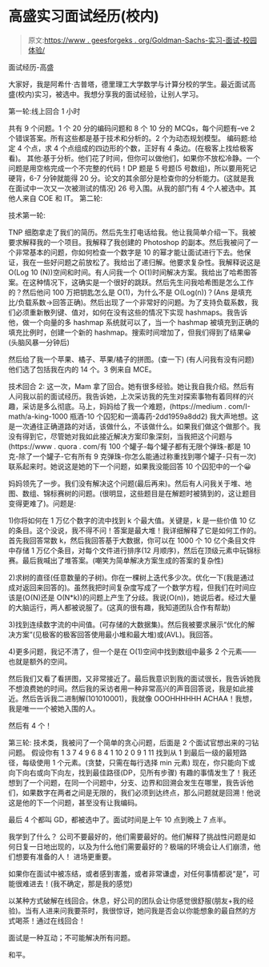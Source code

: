 # 高盛实习面试经历(校内)

> 原文:[https://www . geesforgeks . org/Goldman-Sachs-实习-面试-校园体验/](https://www.geeksforgeeks.org/goldman-sachs-internship-interview-experience-on-campus/)

面试经历-高盛

大家好，我是阿希什·古普塔，德里理工大学数学与计算分校的学生。最近面试高盛(校内)实习，被选中。我想分享我的面试经验，让别人学习。

第一轮:线上回合
1 小时

共有 9 个问题。1 个 20 分的编码问题和 8 个 10 分的 MCQs，每个问题有–ve 2 个错误答案。所有这些都是基于技术和分析的。2 个为动态规划模型。
编码题:给定 4 个点，求 4 个点组成的四边形的个数，正好有 4 条边。(在极客上找给极客看)。
其他:基于分析。他们花了时间，但你可以做他们，如果你不放松冷静。一个问题是用空格完成一个不完整的代码！DP 题是 5 号题(5 号数组)，所以要用死记硬背，6-7 分钟就能得 20 分。论文的其余部分是检查你的分析能力。(这就是我在面试中一次又一次被测试的情况)
26 号入围。从我的部门有 4 个人被选中。其他人来自 COE 和 IT。
第二轮:

技术第一轮:

TNP 细胞拿走了我们的简历。然后先生打电话给我。他让我简单介绍一下。我被要求解释我的一个项目。我解释了我创建的 Photoshop 的副本。然后我被问了一个非常基本的问题，你如何检查一个数字是 10 的幂才能让面试进行下去。他保证，我在一些好问题之前放松了。我给出了递归解。他要求复杂性。我解释说这是 O(Log 10 (N))空间和时间。有人问我一个 O(1)时间解决方案。我给出了哈希图答案。在这种情况下，这确实是一个很好的跳跃。然后先生问我哈希图是怎么工作的？然后他问 100 万把钥匙怎么是 O(1)，为什么不是 O(Log(n))？(Ans 是填充比/负载系数->回答正确)。然后出现了一个非常好的问题。为了支持负载系数，我们必须重新散列键、值对，如何在没有这些的情况下实现 hashmaps。我告诉他，做一个向量的多 hashmap 系统就可以了，当一个 hashmap 被填充到正确的填充比例时，创建一个新的 hashmap。搜索时间增加了，但我们得到了结果😀(头脑风暴一分钟后)

然后给了我一个苹果、橘子、苹果/橘子的拼图。(查一下) (有人问我有没有问题)
他们选了包括我在内的 14 个。3 例来自 MCE。

技术回合 2:
这一次，Mam 拿了回合。她有很多经验。她让我自我介绍。然后有人问我以前的面试经历。我告诉她，上次采访我的先生对探索事物有着同样的兴趣，采访是多么彻底。马上，妈妈给了我一个难题，(https://medium . com/I-math/a-king-1000 瓶酒-10 个囚犯和一滴毒药-2dd1959a8dd2)
我大声地想。这是一次通往正确道路的对话，该做什么，不该做什么。如果我们做这个做那个。我没有得到它，尽管她对我如此接近解决方案印象深刻，当我把这个问题与(https://www . quora . com/有 100 个罐子-每个罐子都有无限个弹珠-都是 10 克-除了一个罐子-它有所有 9 克弹珠-你怎么能通过称重找到哪个罐子-只有一次)联系起来时。她说这是她的下一个问题，如果我没能回答 10 个囚犯中的一个😀

妈妈领先了一步。我们没有解决这个问题(最后再来)。然后有人问我关于堆、地图、数组、锦标赛树的问题。(很明显，这些题目是在解题时被猜到的，这让题目变得更难了)。问题是:

1)你将如何在 1 万亿个数字的流中找到 k 个最大值。关键是，k 是一些价值 10 亿的条目。这个没说，我不得不问！答案是最大堆！我详细解释了它是如何工作的。首先我回答常数 k，然后我回答基于大数据，你可以在 1000 个 10 亿个条目文件中存储 1 万亿个条目，对每个文件进行排序(12 月顺序)，然后在顶级元素中玩锦标赛。最后我喊出了堆答案。(嘲笑为简单解决方案生成的答案的复杂性)

2)求树的直径(任意数量的子树)。你在一棵树上迭代多少次。优化一下(我是通过成对返回来回答的)。虽然我把时间复杂度写成了一个数学方程，但我们在时间应该是(O(N)还是 O(N*k))的问题上产生了分歧。我说(O(n))，她说后者。经过大量的大脑运行，两人都被说服了。(这真的很有趣，我知道团队合作有帮助)

3)找到连续数字流的中间值。(可存储的大数据集)。然后我被要求展示“优化的解决方案”(见极客的极客回答使用最小堆和最大堆)或(AVL)。我回答。

4)更多问题，我记不清了，但一个是在 O(1)空间中找到数组中最多 2 个元素——也就是额外的空间。

然后我们又看了看拼图，又非常接近了。最后我意识到我的面试很长，我告诉她我不想浪费她的时间。然后我的采访者用一种非常高兴的声音回答说，我是如此接近。然后告诉我二进制解(101010001)，我就像 OOOHHHHHH ACHAA！我想，我是唯一一个被她入围的人。

然后有 4 个！

第三轮:
技术类，我被问了一个简单的贪心问题，后面是 2 个面试官想出来的刁钻问题。
假设你有
1
3 7
4 9 6
8 4 1 10
2 0 9 1 11
找到从 1 到最后一级的最短路径，每级使用 1 个元素。(贪婪，只需在每行选择 min 元素)
现在，你只能向下或向下向右或向下向左，找到最佳路径(DP，见所有步骤)
有趣的事情发生了！我还想到了一个问题，在同一个问题中，分支、边界和回溯会发生在哪里，我告诉他们，如果数字在两者之间是无限的，我们必须到达终点，那么问题就是回溯！他说这是他的下一个问题，甚至没有让我编码。

最后 4 个都叫 GD，都被选中了。面试时间是上午 10 点到晚上 7 点半。

我学到了什么？
公司不要最好的，他们需要最好的。他们解释了挑战性问题是如何日复一日地出现的，以及为什么他们需要最好的？极端的环境会让人们崩溃，他们想要有准备的人！
进场更重要。

如果你在面试中被冻结，或者感到害羞，或者非常谦虚，对任何事情都说“是”，可能很难进去！(我不确定，那是我的感觉)

以某种方式破解在线回合。休息，好公司的团队会让你感觉很舒服(朋友+我的经验)。当有人进来问我要茶时，我很惊讶，她问我是否会以你能想象的最自然的方式喝茶！通过在线回合！

面试是一种互动；不可能解决所有问题。

和平。